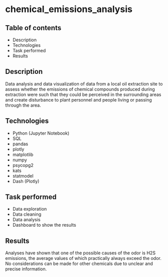 # chemical_emissions_analysis

## Table of contents
- Description
- Technologies
- Task performed
- Results

## Description
Data analysis and data visualization of data from a local oil extraction site to assess whether the emissions of chemical compounds produced during extraction were such that they could be perceived in the surrounding areas and create disturbance to plant personnel and people living or passing through the area.

## Technologies
- Python (Jupyter Notebook)
- SQL
- pandas
- plotly
- matplotlib
- numpy
- psycopg2
- kats
- statmodel
- Dash (Plotly)

## Task performed
- Data exploration 
- Data cleaning 
- Data analysis
- Dashboard to show the results

## Results

Analyses have shown that one of the possible causes of the odor is H2S emissions, the average values of which practically always exceed the odor.
No considerations can be made for other chemicals due to unclear and precise information.

